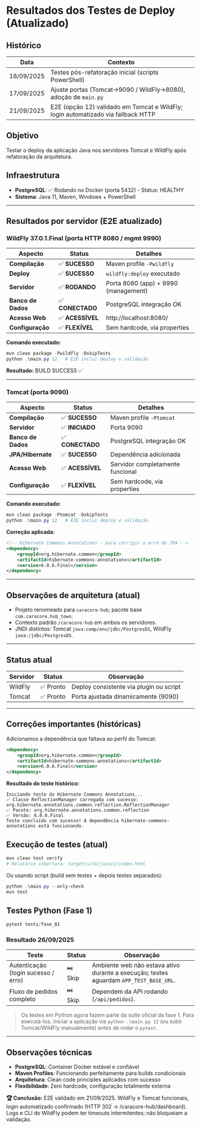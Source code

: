 # Resultados dos Testes de Deploy (Atualizado)

## Histórico
| Data | Contexto |
|------|----------|
| 16/09/2025 | Testes pós-refatoração inicial (scripts PowerShell) |
| 17/09/2025 | Ajuste portas (Tomcat→9090 / WildFly→8080), adoção de `main.py` |
| 21/09/2025 | E2E (opção 12) validado em Tomcat e WildFly; login automatizado via fallback HTTP |

## Objetivo
Testar o deploy da aplicação Java nos servidores Tomcat e WildFly após refatoração da arquitetura.

## Infraestrutura
- **PostgreSQL**: ✅ Rodando no Docker (porta 5432) - Status: HEALTHY
- **Sistema**: Java 11, Maven, Windows + PowerShell

---

## Resultados por servidor (E2E atualizado)

### WildFly 37.0.1.Final (porta HTTP 8080 / mgmt 9990)

| Aspecto | Status | Detalhes |
|---------|--------|----------|
| **Compilação** | ✅ **SUCESSO** | Maven profile `-Pwildfly` |
| **Deploy** | ✅ **SUCESSO** | `wildfly:deploy` executado |
| **Servidor** | ✅ **RODANDO** | Porta 8080 (app) + 9990 (management) |
| **Banco de Dados** | ✅ **CONECTADO** | PostgreSQL integração OK |
| **Acesso Web** | ✅ **ACESSÍVEL** | http://localhost:8080/ |
| **Configuração** | ✅ **FLEXÍVEL** | Sem hardcode, via properties |

**Comando executado:**
```powershell
mvn clean package -Pwildfly -DskipTests
python .\main.py 12   # E2E inclui deploy e validação
```

**Resultado:** BUILD SUCCESS ✅

---

### Tomcat (porta 9090)

| Aspecto | Status | Detalhes |
|---------|--------|----------|
| **Compilação** | ✅ **SUCESSO** | Maven profile `-Ptomcat` |
| **Servidor** | ✅ **INICIADO** | Porta 9090 |
| **Banco de Dados** | ✅ **CONECTADO** | PostgreSQL integração OK |
| **JPA/Hibernate** | ✅ **SUCESSO** | Dependência adicionada |
| **Acesso Web** | ✅ **ACESSÍVEL** | Servidor completamente funcional |
| **Configuração** | ✅ **FLEXÍVEL** | Sem hardcode, via properties |

**Comando executado:**
```powershell
mvn clean package -Ptomcat -DskipTests
python .\main.py 12   # E2E inclui deploy e validação
```

**Correção aplicada:**
```xml
<!-- Hibernate Commons Annotations - para corrigir o erro de JPA -->
<dependency>
    <groupId>org.hibernate.common</groupId>
    <artifactId>hibernate-commons-annotations</artifactId>
    <version>6.0.6.Final</version>
</dependency>
```

---

## Observações de arquitetura (atual)
- Projeto renomeado para `caracore-hub`; pacote base `com.caracore.hub_town`.
- Contexto padrão `/caracore-hub` em ambos os servidores.
- JNDI distintos: Tomcat `java:comp/env/jdbc/PostgresDS`, WildFly `java:/jdbc/PostgresDS`.

---

## Status atual
| Servidor | Status | Observação |
|----------|--------|------------|
| WildFly  | ✅ Pronto | Deploy consistente via plugin ou script |
| Tomcat   | ✅ Pronto | Porta ajustada dinamicamente (9090) |

---

## Correções importantes (históricas)

Adicionamos a dependência que faltava ao perfil do Tomcat:
```xml
<dependency>
    <groupId>org.hibernate.common</groupId>
    <artifactId>hibernate-commons-annotations</artifactId>
    <version>6.0.6.Final</version>
</dependency>
```

**Resultado do teste histórico:**
```
Iniciando teste do Hibernate Commons Annotations...
✅ Classe ReflectionManager carregada com sucesso: org.hibernate.annotations.common.reflection.ReflectionManager
✅ Pacote: org.hibernate.annotations.common.reflection
✅ Versão: 6.0.6.Final
Teste concluído com sucesso! A dependência hibernate-commons-annotations está funcionando.
```

## Execução de testes (atual)
```powershell
mvn clean test verify
# Relatório cobertura: target/site/jacoco/index.html
```

Ou usando script (build sem testes + depois testes separados):
```powershell
python .\main.py --only-check
mvn test
```

## Testes Python (Fase 1)
```powershell
pytest tests/fase_01
```

### Resultado 26/09/2025
| Teste | Status | Observação |
|-------|--------|------------|
| Autenticação (login sucesso / erro) | ⏭️ Skip | Ambiente web não estava ativo durante a execução; testes aguardam `APP_TEST_BASE_URL`. |
| Fluxo de pedidos completo | ⏭️ Skip | Dependem da API rodando (`/api/pedidos`). |

> Os testes em Python agora fazem parte da suíte oficial da fase 1. Para executá-los, iniciar a aplicação via `python .\main.py 12` (ou subir Tomcat/WildFly manualmente) antes de rodar o `pytest`.

---

## Observações técnicas

- **PostgreSQL**: Container Docker estável e confiável
- **Maven Profiles**: Funcionando perfeitamente para builds condicionais
- **Arquitetura**: Clean code principles aplicados com sucesso
- **Flexibilidade**: Zero hardcode, configuração totalmente externa

**🏆 Conclusão:** E2E validado em 21/09/2025. WildFly e Tomcat funcionais, login automatizado confirmado (HTTP 302 → /caracore-hub/dashboard). Logs e CLI do WildFly podem ter timeouts intermitentes; não bloqueiam a validação.
